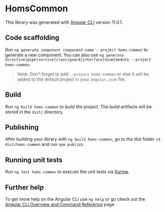 # HomsCommon

This library was generated with [Angular CLI](https://github.com/angular/angular-cli) version 11.0.1.

## Code scaffolding

Run `ng generate component component-name --project homs-common` to generate a new component. You can also use `ng generate directive|pipe|service|class|guard|interface|enum|module --project homs-common`.
> Note: Don't forget to add `--project homs-common` or else it will be added to the default project in your `angular.json` file. 

## Build

Run `ng build homs-common` to build the project. The build artifacts will be stored in the `dist/` directory.

## Publishing

After building your library with `ng build homs-common`, go to the dist folder `cd dist/homs-common` and run `npm publish`.

## Running unit tests

Run `ng test homs-common` to execute the unit tests via [Karma](https://karma-runner.github.io).

## Further help

To get more help on the Angular CLI use `ng help` or go check out the [Angular CLI Overview and Command Reference](https://angular.io/cli) page.
